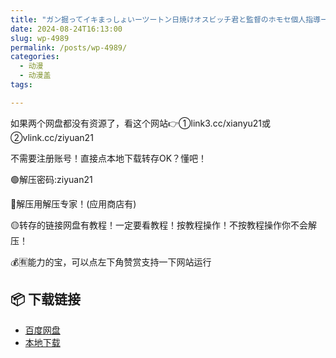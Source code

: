 ```yaml
---
title: "ガン掘ってイキまっしょいーツートン日焼けオスビッチ君と監督のホモセ個人指導ー"
date: 2024-08-24T16:13:00
slug: wp-4989
permalink: /posts/wp-4989/
categories:
  - 动漫
  - 动漫盖
tags:

---
```


如果两个网盘都没有资源了，看这个网站👉①link3.cc/xianyu21或②vlink.cc/ziyuan21

不需要注册账号！直接点本地下载转存OK？懂吧！

🟢解压密码:ziyuan21

🔵解压用解压专家！(应用商店有)

🟡转存的链接网盘有教程！一定要看教程！按教程操作！不按教程操作你不会解压！

💰🈶能力的宝，可以点左下角赞赏支持一下网站运行

## 📦 下载链接
- [百度网盘](https://blziyuan21.com/pay-download/4989?key=cfd49d8ba0&down_id=0)
- [本地下载](https://blziyuan21.com/pay-download/4989?key=cfd49d8ba0&down_id=1)

